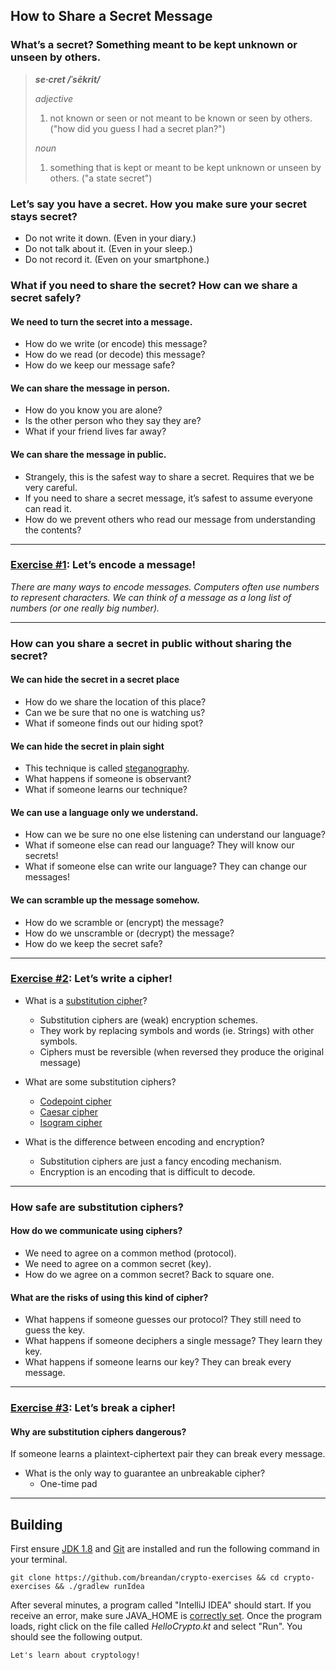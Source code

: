 ## How to Share a Secret Message

### What’s a secret? Something meant to be kept unknown or unseen by others.

> ***se·cret /ˈsēkrit/***
>
> *adjective*
>
> 1. not known or seen or not meant to be known or seen by others. ("how did you guess I had a secret plan?")
>
> *noun*
>
> 1. something that is kept or meant to be kept unknown or unseen by others. ("a state secret")

### Let’s say you have a secret. How you make sure your secret stays secret?

* Do not write it down. (Even in your diary.)
* Do not talk about it. (Even in your sleep.)
* Do not record it. (Even on your smartphone.)

### What if you need to share the secret? How can we share a secret safely?

#### We need to turn the secret into a message.
* How do we write (or encode) this message?
* How do we read (or decode) this message?
* How do we keep our message safe?
#### We can share the message in person.
* How do you know you are alone?
* Is the other person who they say they are?
* What if your friend lives far away?
#### We can share the message in public.
* Strangely, this is the safest way to share a secret. Requires that we be very careful.
* If you need to share a secret message, it’s safest to assume everyone can read it.
* How do we prevent others who read our message from understanding the contents?

---
### [Exercise #1](/src/main/kotlin/exercises/4_StringExercise.kt): Let’s encode a message!

*There are many ways to encode messages.
Computers often use numbers to represent characters.
We can think of a message as a long list of numbers (or one really big number).*

---

### How can you share a secret in public without sharing the secret?

#### We can hide the secret in a secret place
  * How do we share the location of this place?
  * Can we be sure that no one is watching us?
  * What if someone finds out our hiding spot?

#### We can hide the secret in plain sight
  * This technique is called [steganography](https://en.wikipedia.org/wiki/Steganography).
  * What happens if someone is observant?
  * What if someone learns our technique?

#### We can use a language only we understand.
  * How can we be sure no one else listening can understand our language?
  * What if someone else can read our language? They will know our secrets!
  * What if someone else can write our language? They can change our messages!

#### We can scramble up the message somehow.
  * How do we scramble or (encrypt) the message?
  * How do we unscramble or (decrypt) the message?
  * How do we keep the secret safe?

---
### [Exercise #2](/src/main/kotlin/exercises/1_SimpleCiper.kt): Let’s write a cipher!

* What is a [substitution cipher](https://en.wikipedia.org/wiki/Substitution_cipher)?
  * Substitution ciphers are (weak) encryption schemes.
  * They work by replacing symbols and words (ie. Strings) with other symbols.
  * Ciphers must be reversible (when reversed they produce the original message)

* What are some substitution ciphers?
  * [Codepoint cipher](/src/main/kotlin/ciphers/4A_CodePointCipher.kt)
  * [Caesar cipher](/src/main/kotlin/exercises/3_CaesarCipher.kt)
  * [Isogram cipher](/src/main/kotlin/ciphers/3B_IsogramCipher.kt)

* What is the difference between encoding and encryption?
  * Substitution ciphers are just a fancy encoding mechanism.
  * Encryption is an encoding that is difficult to decode.

---

### How safe are substitution ciphers?

#### How do we communicate using ciphers?
  * We need to agree on a common method (protocol).
  * We need to agree on a common secret (key).
  * How do we agree on a common secret? Back to square one.

#### What are the risks of using this kind of cipher?
  * What happens if someone guesses our protocol? They still need to guess the key.
  * What happens if someone deciphers a single message? They learn they key.
  * What happens if someone learns our key? They can break every message.

---
### [Exercise #3](/src/main/kotlin/exercises/3_CipherBreaker.kt): Let’s break a cipher!
#### Why are substitution ciphers dangerous?
If someone learns a plaintext-ciphertext pair they can break every message.

* What is the only way to guarantee an unbreakable cipher?
  * One-time pad

---

## Building

First ensure [JDK 1.8](http://www.oracle.com/technetwork/java/javase/downloads/jdk8-downloads-2133151.html) and [Git](https://git-scm.com/book/en/v2/Getting-Started-Installing-Git) are installed and run the following command in your terminal.

```
git clone https://github.com/breandan/crypto-exercises && cd crypto-exercises && ./gradlew runIdea
```

After several minutes, a program called "IntelliJ IDEA" should start. If you receive an error, make sure JAVA_HOME is [correctly set](https://docs.oracle.com/cd/E19182-01/820-7851/inst_cli_jdk_javahome_t/). Once the program loads, right click on the file called *HelloCrypto.kt* and select "Run". You should see the following output.

```
Let's learn about cryptology!
```
